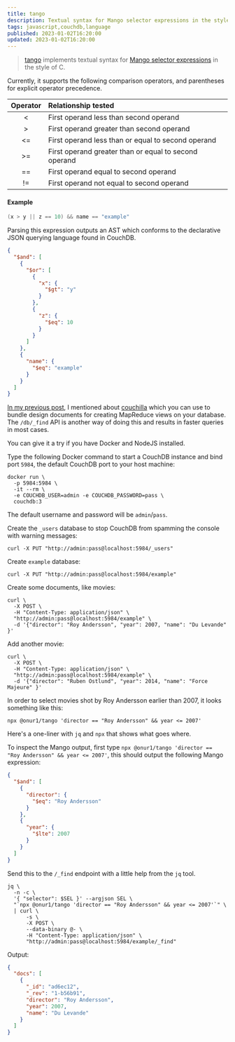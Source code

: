```yaml
---
title: tango
description: Textual syntax for Mango selector expressions in the style of C
tags: javascript,couchdb,language
published: 2023-01-02T16:20:00
updated: 2023-01-02T16:20:00
---
```


> [tango](https://github.com/onur1/tango) implements textual syntax for [Mango selector expressions](https://docs.couchdb.org/en/3.3.x/api/database/find.html) in the style of C.

Currently, it supports the following comparison operators, and parentheses for explicit operator precedence.

|Operator|Relationship tested|
|:-:|:-|
|<|First operand less than second operand|
|>|First operand greater than second operand|
|<=|First operand less than or equal to second operand|
|>=|First operand greater than or equal to second operand|
|==|First operand equal to second operand|
|!=|First operand not equal to second operand|

#### Example

```c
(x > y || z == 10) && name == "example"
```

Parsing this expression outputs an AST which conforms to the declarative JSON querying language found in CouchDB.

```json
{
  "$and": [
    {
      "$or": [
        {
          "x": {
            "$gt": "y"
          }
        },
        {
          "z": {
            "$eq": 10
          }
        }
      ]
    },
    {
      "name": {
        "$eq": "example"
      }
    }
  ]
}
```

[In my previous post](https://ogu.nz/couchilla.html), I mentioned about [couchilla](https://github.com/onur1/couchilla) which you can use to bundle design documents for creating MapReduce views on your database. The `/db/_find` API is another way of doing this and results in faster queries in most cases.

You can give it a try if you have Docker and NodeJS installed.

Type the following Docker command to start a CouchDB instance and bind port `5984`, the default CouchDB port to your host machine:

```shell
docker run \
  -p 5984:5984 \
  -it --rm \
  -e COUCHDB_USER=admin -e COUCHDB_PASSWORD=pass \
  couchdb:3
```

The default username and password will be `admin`/`pass`.

Create the `_users` database to stop CouchDB from spamming the console with warning messages:

```shell
curl -X PUT "http://admin:pass@localhost:5984/_users"
```

Create `example` database:

```shell
curl -X PUT "http://admin:pass@localhost:5984/example"
```

Create some documents, like movies:

```shell
curl \
  -X POST \
  -H "Content-Type: application/json" \
  "http://admin:pass@localhost:5984/example" \
  -d '{"director": "Roy Andersson", "year": 2007, "name": "Du Levande" }'
```

Add another movie:

```shell
curl \
  -X POST \
  -H "Content-Type: application/json" \
  "http://admin:pass@localhost:5984/example" \
  -d '{"director": "Ruben Ostlund", "year": 2014, "name": "Force Majeure" }'
```

In order to select movies shot by Roy Andersson earlier than 2007, it looks something like this:

```shell
npx @onur1/tango 'director == "Roy Andersson" && year <= 2007'
```

Here's a one-liner with `jq` and `npx` that shows what goes where.

To inspect the Mango output, first type `npx @onur1/tango 'director == "Roy Andersson" && year <= 2007'`, this should output the following Mango expression:

```json
{
  "$and": [
    {
      "director": {
        "$eq": "Roy Andersson"
      }
    },
    {
      "year": {
        "$lte": 2007
      }
    }
  ]
}
```

Send this to the `/_find` endpoint with a little help from the `jq` tool.

```shell
jq \
  -n -c \
  '{ "selector": $SEL }' --argjson SEL \
  "`npx @onur1/tango 'director == "Roy Andersson" && year <= 2007'`" \
  | curl \
      -s \
      -X POST \
      --data-binary @- \
      -H "Content-Type: application/json" \
      "http://admin:pass@localhost:5984/example/_find"
```

Output:

```json
{
  "docs": [
    {
      "_id": "ad6ec12",
      "_rev": "1-b56b91",
      "director": "Roy Andersson",
      "year": 2007,
      "name": "Du Levande"
    }
  ]
}
```
